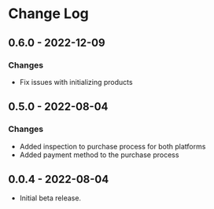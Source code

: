 
# Change Log

## 0.6.0 - 2022-12-09
### Changes
* Fix issues with initializing products

## 0.5.0 - 2022-08-04
### Changes
* Added inspection to purchase process for both platforms
* Added payment method to the purchase process

## 0.0.4 -  2022-08-04
* Initial beta release.